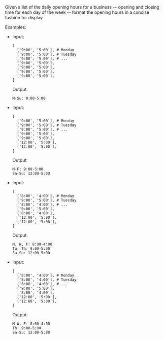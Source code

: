 Given a list of the daily opening hours for a business -- opening and closing time for each day of the week -- format the opening hours in a concise fashion for display.

Examples:

- Input:

  ```
  [
    ['9:00', '5:00'], # Monday
    ['9:00', '5:00'], # Tuesday
    ['9:00', '5:00'], # ...
    ['9:00', '5:00'],
    ['9:00', '5:00'],
    ['9:00', '5:00'],
    ['9:00', '5:00'],
  ]
  ```

  Output:

  ```
  M-Su: 9:00-5:00
  ```

- Input:

  ```
  [
    ['9:00', '5:00'], # Monday
    ['9:00', '5:00'], # Tuesday
    ['9:00', '5:00'], # ...
    ['9:00', '5:00'],
    ['9:00', '5:00'],
    ['12:00', '5:00'],
    ['12:00', '5:00'],
  ]
  ```

  Output:
  ```
  M-F: 9:00-5:00
  Sa-Su: 12:00-5:00
  ```

- Input:

  ```
  [
    ['8:00', '4:00'], # Monday
    ['9:00', '5:00'], # Tuesday
    ['8:00', '4:00'], # ...
    ['9:00', '5:00'],
    ['8:00', '4:00'],
    ['12:00', '5:00'],
    ['12:00', '5:00'],
  ]
  ```
  
  Output:
  ```
  M, W, F: 8:00-4:00
  Tu, Th: 9:00-5:00
  Sa-Su: 12:00-5:00
  ```

- Input:

  ```
  [
    ['8:00', '4:00'], # Monday
    ['8:00', '4:00'], # Tuesday
    ['8:00', '4:00'], # ...
    ['9:00', '5:00'],
    ['8:00', '4:00'],
    ['12:00', '5:00'],
    ['12:00', '5:00'],
  ]
  ```

  Output:
  ```
  M-W, F: 8:00-4:00
  Th: 9:00-5:00
  Sa-Su: 12:00-5:00
  ```

